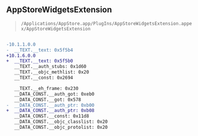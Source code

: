 ## AppStoreWidgetsExtension

> `/Applications/AppStore.app/PlugIns/AppStoreWidgetsExtension.appex/AppStoreWidgetsExtension`

```diff

-10.1.1.0.0
-  __TEXT.__text: 0x5f5b4
+10.1.6.0.0
+  __TEXT.__text: 0x5f5b0
   __TEXT.__auth_stubs: 0x1d60
   __TEXT.__objc_methlist: 0x20
   __TEXT.__const: 0x2694

   __TEXT.__eh_frame: 0x230
   __DATA_CONST.__auth_got: 0xeb0
   __DATA_CONST.__got: 0x578
-  __DATA_CONST.__auth_ptr: 0xb00
+  __DATA_CONST.__auth_ptr: 0xb08
   __DATA_CONST.__const: 0x11d8
   __DATA_CONST.__objc_classlist: 0x20
   __DATA_CONST.__objc_protolist: 0x20

```
